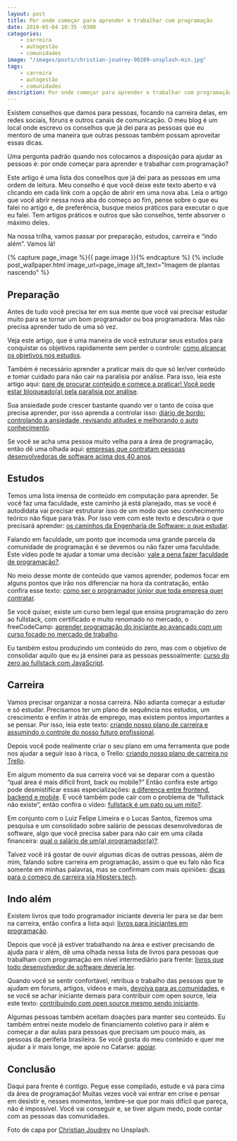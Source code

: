 ```yaml
---
layout: post
title: Por onde começar para aprender e trabalhar com programação
date: 2019-05-04 10:35 -0300
categories:
    - carreira
    - autogestão
    - comunidades
image: "/images/posts/christian-joudrey-90289-unsplash-min.jpg"
tags:
    - carreira
    - autogestão
    - comunidades
description: Por onde começar para aprender e trabalhar com programação é uma pergunta clássica. Neste artigo temos um caminho das pedras do que fazer, para onde ir, o que estudar e como ir além.
---
```

Existem conselhos que damos para pessoas, focando na carreira delas, em redes sociais, fóruns e outros canais de comunicação. O meu blog é um local onde escrevo os conselhos que já dei para as pessoas que eu mentoro de uma maneira que outras pessoas também possam aproveitar essas dicas.

Uma pergunta padrão quando nos colocamos a disposição para ajudar as pessoas é: por onde começar para aprender e trabalhar com programação?

Este artigo é uma lista dos conselhos que já dei para as pessoas em uma ordem de leitura. Meu conselho é que você deixe este texto aberto e vá clicando em cada link com a opção de abrir em uma nova aba. Leia o artigo que você abrir nessa nova aba do começo ao fim, pense sobre o que eu falei no artigo e, de preferência, busque meios práticos para executar o que eu falei. Tem artigos práticos e outros que são conselhos, tente absorver o máximo deles.

Na nossa trilha, vamos passar por preparação, estudos, carreira e “indo além”. Vamos lá!

{% capture page_image %}{{ page.image }}{% endcapture %}
{% include post_wallpaper.html image_url=page_image alt_text="Imagem de plantas nascendo" %}

## Preparação

Antes de tudo você precisa ter em sua mente que você vai precisar estudar muito para se tornar um bom programador ou boa programadora. Mas não precisa aprender tudo de uma só vez.

Veja este artigo, que é uma maneira de você estruturar seus estudos para conquistar os objetivos rapidamente sem perder o controle: [como alcançar os objetivos nos estudos](/posts/como-alcancar-objetivos-rapidamente-nos-estudos/).

Também é necessário aprender a praticar mais do que só ler/ver conteúdo e tomar cuidado para não cair na paralisia por análise. Para isso, leia este artigo aqui: [pare de procurar conteúdo e comece a praticar! Você pode estar bloqueado(a) pela paralisia por análise](/posts/pare-de-procurar-conteúdo-e-comece-a-praticar-você-pode-estar-bloqueado-pela-paralisia-por-análise/).

Sua ansiedade pode crescer bastante quando ver o tanto de coisa que precisa aprender, por isso aprenda a controlar isso: [diário de bordo: controlando a ansiedade, revisando atitudes e melhorando o auto conhecimento](/posts/diário-de-bordo-controlando-a-ansiedade-revisando-atitudes-e-melhorarando-o-auto-conhecimento/).

Se você se acha uma pessoa muito velha para a área de programação, então dê uma olhada aqui: [empresas que contratam pessoas desenvolvedoras de software acima dos 40 anos](/posts/empresas-que-contratam-pessoas-desenvolvedoras-de-software-acima-dos-40-anos/).

## Estudos

Temos uma lista imensa de conteúdo em computação para aprender. Se você faz uma faculdade, este caminho já está planejado, mas se você é autodidata vai precisar estruturar isso de um modo que seu conhecimento teórico não fique para trás. Por isso vem com este texto e descubra o que precisará aprender: [os caminhos da Engenharia de Software: o que estudar](/posts/os-caminhos-da-engenharia-de-software-o-que-estudar/).

Falando em faculdade, um ponto que incomoda uma grande parcela da comunidade de programação é se devemos ou não fazer uma faculdade. Este vídeo pode te ajudar a tomar uma decisão: [vale a pena fazer faculdade de programação?](https://www.youtube.com/watch?v=DukhWWWzi18).

No meio desse monte de conteúdo que vamos aprender, podemos focar em alguns pontos que irão nos diferenciar na hora da contratação, então confira esse texto: [como ser o programador júnior que toda empresa quer contratar](/posts/como-ser-o-programador-junior-que-toda-empresa-quer-contratar/).

Se você quiser, existe um curso bem legal que ensina programação do zero ao fullstack, com certificado e muito renomado no mercado, o freeCodeCamp: [aprender programação do iniciante ao avançado com um curso focado no mercado de trabalho](/posts/aprender-programação-do-iniciante-ao-avançado-com-um-curso-focado-no-mercado-de-trabalho/).

Eu também estou produzindo um conteúdo do zero, mas com o objetivo de consolidar aquilo que eu já ensinei para as pessoas pessoalmente: [curso do zero ao fullstack com JavaScript](/curso/do-zero-ao-fullstack-com-nodejs-bancos-de-dados-express-e-react/).

## Carreira

Vamos precisar organizar a nossa carreira. Não adianta começar a estudar e só estudar. Precisamos ter um plano de sequência nos estudos, um crescimento e enfim ir atrás de emprego, mas existem pontos importantes a se pensar. Por isso, leia este texto: [criando nosso plano de carreira e assumindo o controle do nosso futuro profissional](/posts/criando-nosso-plano-de-carreira-e-assumindo-o-controle-do-nosso-futuro-profissional/).

Depois você pode realmente criar o seu plano em uma ferramenta que pode nos ajudar a seguir isso à risca, o Trello: [criando nosso plano de carreira no Trello](/posts/criando-nosso-plano-de-carreira-no-trello/).

Em algum momento da sua carreira você vai se deparar com a questão “qual área é mais difícil front, back ou mobile?” Então confira este artigo pode desmistificar essas especializações: [a diferença entre frontend, backend e mobile](/posts/a-diferença-entre-frontend-backend-e-mobile/). E você também pode cair com o problema de “fullstack não existe”, então confira o vídeo: [fullstack é um pato ou um mito?](https://www.youtube.com/watch?v=ktO73Gwk3t4).

Em conjunto com o Luiz Felipe Limeira e o Lucas Santos, fizemos uma pesquisa e um consolidado sobre salário de pessoas desenvolvedoras de software, algo que você precisa saber para não cair em uma cilada financeira: [qual o salário de um(a) programador(a)?](https://www.youtube.com/watch?v=j8GenNjjrvw).

Talvez você irá gostar de ouvir algumas dicas de outras pessoas, além de mim, falando sobre carreira em programação, assim o que eu falo não fica somente em minhas palavras, mas se confirmam com mais opiniões: [dicas para o começo de carreira via Hipsters.tech](/posts/participa%C3%A7%C3%A3o-especial-no-hipsters-tech/).

## Indo além

Existem livros que todo programador iniciante deveria ler para se dar bem na carreira, então confira a lista aqui: [livros para iniciantes em programação](/posts/livros-que-todo-programador-iniciante-deveria-ler/).

Depois que você já estiver trabalhando na área e estiver precisando de ajuda para ir além, dê uma olhada nessa lista de livros para pessoas que trabalham com programação em nível intermediário para frente: [livros que todo desenvolvedor de software deveria ler](/posts/Livros-que-todo-desenvolvedor-de-software-deveria-ler/).

Quando você se sentir confortável, retribua o trabalho das pessoas que te ajudam em foruns, artigos, vídeos e mais, [devolva para as comunidades](/posts/Devolva-para-as-comunidades/), e se você se achar iniciante demais para contribuir com open source, leia este texto: [contribuindo com open source mesmo sendo iniciante](/posts/contribuindo-para-projetos-open-source-no-github-mesmo-sendo-iniciante/).

Algumas pessoas também aceitam doações para manter seu conteúdo. Eu também entrei neste modelo de financiamento coletivo para ir além e começar a dar aulas para pessoas que precisam um pouco mais, as pessoas da periferia brasileira. Se você gosta do meu conteúdo e quer me ajudar a ir mais longe, me apoie no Catarse: [apoiar](https://catarse.me/o-universo-da-programacao).

## Conclusão

Daqui para frente é contigo. Pegue esse compilado, estude e vá para cima da área de programação! Muitas vezes você vai entrar em crise e pensar em desistir e, nesses momentos, lembre-se que por mais difícil que pareça, não é impossível. Você vai conseguir e, se tiver algum medo, pode contar com as pessoas das comunidades.

Foto de capa por [Christian Joudrey](https://unsplash.com/photos/aO_jMXTduUE) no Unsplash.